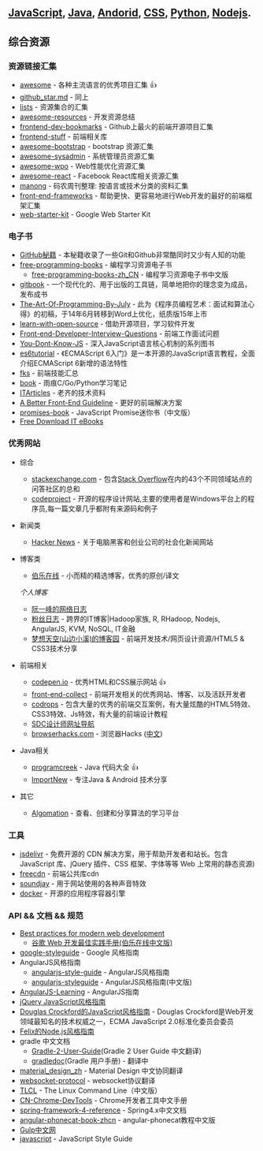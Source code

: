 ## [JavaScript](javascript.md), [Java](java.md), [Andorid](andorid.md), [CSS](css.md), [Python](pyton.md), [Nodejs](nodejs.md).

## 综合资源

### 资源链接汇集
+ [awesome](https://github.com/sindresorhus/awesome) - 各种主流语言的优秀项目汇集 :+1:
+ [github_star.md](https://github.com/Tairy/Social-Networking-Analysis/blob/master/github/github_star.md) - 同上
+ [lists](https://github.com/jnv/lists) - 资源集合的汇集
+ [awesome-resources](https://github.com/lyfeyaj/awesome-resources) - 开发资源总结
+ [frontend-dev-bookmarks](https://github.com/dypsilon/frontend-dev-bookmarks) - Github上最火的前端开源项目汇集
+ [frontend-stuff](https://github.com/moklick/frontend-stuff) - 前端相关库
+ [awesome-bootstrap](https://github.com/therebelrobot/awesome-bootstrap) - bootstrap 资源汇集 
+ [awesome-sysadmin](https://github.com/kahun/awesome-sysadmin) - 系统管理员资源汇集
+ [awesome-wpo](https://github.com/davidsonfellipe/awesome-wpo) - Web性能优化资源汇集
+ [awesome-react](https://github.com/enaqx/awesome-react) - Facebook React库相关资源汇集
+ [manong](https://github.com/nemoTyrant/manong) - 码农周刊整理: 按语言或技术分类的资料汇集
+ [front-end-frameworks](https://github.com/usablica/front-end-frameworks/) - 帮助更快、更容易地进行Web开发的最好的前端框架汇集  
+ [web-starter-kit](https://github.com/google/web-starter-kit/) - Google Web Starter Kit   

### 电子书
+ [GitHub秘籍](https://github.com/tiimgreen/github-cheat-sheet/blob/master/README.zh-cn.md) - 本秘籍收录了一些Git和Github非常酷同时又少有人知的功能
+ [free-programming-books](https://github.com/vhf/free-programming-books) - 编程学习资源电子书
  + [free-programming-books-zh_CN](https://github.com/justjavac/free-programming-books-zh_CN) - 编程学习资源电子书中文版
+ [gitbook](https://www.gitbook.com/) - 一个现代化的、用于出版的工具链，简单地把你的理念变为成品，发布成书 
+ [The-Art-Of-Programming-By-July](https://github.com/julycoding/The-Art-Of-Programming-By-July) - 此为《程序员编程艺术：面试和算法心得》的初稿，于14年6月转移到Word上优化，纸质版15年上市
+ [learn-with-open-source](https://github.com/zhuangbiaowei/learn-with-open-source) - 借助开源项目，学习软件开发
+ [Front-end-Developer-Interview-Questions](https://github.com/h5bp/Front-end-Developer-Interview-Questions/tree/master/Translations/Chinese) - 前端工作面试问题
+ [You-Dont-Know-JS](https://github.com/getify/You-Dont-Know-JS) - 深入JavaScript语言核心机制的系列图书
+ [es6tutorial](https://github.com/ruanyf/es6tutorial) - 《ECMAScript 6入门》是一本开源的JavaScript语言教程，全面介绍ECMAScript 6新增的语法特性
+ [fks](https://github.com/JacksonTian/fks) - 前端技能汇总
+ [book](https://github.com/qyuhen/book) - 雨痕C/Go/Python学习笔记
+ [ITArticles](https://github.com/qiwsir/ITArticles) - 老齐的技术资料
+ [A Better Front-End Guideline](http://willhamlam.gitbooks.io/a_better_front-end_guideline/) - 更好的前端解决方案 
+ [promises-book](http://liubin.github.io/promises-book) - JavaScript Promise迷你书（中文版） 
+ [Free Download IT eBooks](https://it-ebooks.info)  

### 优秀网站
+ 综合
  + [stackexchange.com](http://stackexchange.com/) - 包含[Stack Overflow](http://stackexchange.com/)在内的43个不同领域站点的问答社区的总和
  + [codeproject](http://www.codeproject.com/) - 开源的程序设计网站,主要的使用者是Windows平台上的程序员,每一篇文章几乎都附有来源码和例子
  
+ 新闻类
  + [Hacker News](https://news.ycombinator.com/) - 关于电脑黑客和创业公司的社会化新闻网站
  
+ 博客类  
  + [伯乐在线](http://blog.jobbole.com/) - 小而精的精选博客，优秀的原创/译文
  
  *个人博客*

  + [阮一峰的网络日志](http://www.ruanyifeng.com/blog/)
  + [粉丝日志](http://blog.fens.me/) - 跨界的IT博客|Hadoop家族, R, RHadoop, Nodejs, AngularJS, KVM, NoSQL, IT金融
  + [梦想天空(山边小溪)的博客园](http://www.cnblogs.com/lhb25/) - 前端开发技术/网页设计资源/HTML5 & CSS3技术分享

+ 前端相关
  + [codepen.io](http://codepen.io/) - 优秀HTML和CSS展示网站 :+1:
  + [front-end-collect](https://github.com/foru17/front-end-collect) - 前端开发相关的优秀网站、博客、以及活跃开发者
  + [codrops](http://tympanus.net/codrops/) - 包含大量的优秀的前端交互案例，有大量炫酷的HTML5特效、CSS3特效、Js特效，有大量的前端设计教程
  + [SDC设计师网址导航](http://hao.uisdc.com/)
  + [browserhacks.com](http://browserhacks.com/) - 浏览器Hacks ([中文](http://www.css88.com/tool/hack/))

+ Java相关  
  + [programcreek](http://www.programcreek.com/) - Java 代码大全 :+1:
  + [ImportNew](http://www.importnew.com) - 专注Java & Android 技术分享
  
+ 其它
  + [Algomation](http://www.algomation.com/) - 查看、创建和分享算法的学习平台

### 工具
+ [jsdelivr](https://github.com/jsdelivr/jsdelivr) - 免费开源的 CDN 解决方案，用于帮助开发者和站长。包含 JavaScript 库、jQuery 插件、CSS 框架、字体等等 Web 上常用的静态资源)
+ [freecdn](http://www.freecdn.cn/) - 前端公共库cdn
+ [soundjay](http://www.soundjay.com) - 用于网站使用的各种声音特效
+ [docker](https://github.com/docker/docker) - 开源的应用程序容器引擎

### API && 文档 && 规范
+ [Best practices for modern web development](https://github.com/Google/WebFundamentals)
  + [谷歌 Web 开发最佳实践手册(伯乐在线中文版)](http://blog.jobbole.com/45574/)
+ [google-styleguide](https://github.com/darcyliu/google-styleguide) - Google 风格指南
+ AngularJS风格指南
  + [angularjs-style-guide](https://github.com/gocardless/angularjs-style-guide) - AngularJS风格指南
  + [angularjs-styleguide](https://github.com/johnpapa/angularjs-styleguide/blob/master/i18n/zh-CN.md) - AngularJS风格指南(中文版) 
+ [AngularJS-Learning](https://github.com/jmcunningham/AngularJS-Learning/blob/master/ZH-CN.md) - AngularJS指南
+ [jQuery JavaScript风格指南](http://contribute.jquery.org/style-guide/js/)
+ [Douglas Crockford的JavaScript风格指南](http://javascript.crockford.com/code.html) - Douglas Crockford是Web开发领域最知名的技术权威之一，ECMA JavaScript 2.0标准化委员会委员 
+ [Felix的Node.js风格指南](http://nodeguide.com/style.html)
+ gradle 中文文档
  + [Gradle-2-User-Guide](https://github.com/waylau/Gradle-2-User-Guide)(Gradle 2 User Guide 中文翻译)
  + [gradledoc](https://github.com/pkaq/gradledoc)(Gradle 用户手册) - 翻译中
+ [material_design_zh](https://github.com/1sters/material_design_zh) - Material Design 中文协同翻译
+ [websocket-protocol](https://github.com/zhangkaitao/websocket-protocol) - websocket协议翻译
+ [TLCL](https://github.com/billie66/TLCL) - The Linux Command Line（中文版）
+ [CN-Chrome-DevTools](https://github.com/CN-Chrome-DevTools/CN-Chrome-DevTools) - Chrome开发者工具中文手册     
+ [spring-framework-4-reference](http://waylau.gitbooks.io/spring-framework-4-reference) - Spring4.x中文文档
+ [angular-phonecat-book-zhcn](http://xdsnet.gitbooks.io/angular-phonecat-book-zhcn/) - angular-phonecat教程中文版  
+ [Gulp中文网](http://www.gulpjs.com.cn)  
+ [javascript](https://github.com/airbnb/javascript) - JavaScript Style Guide  
